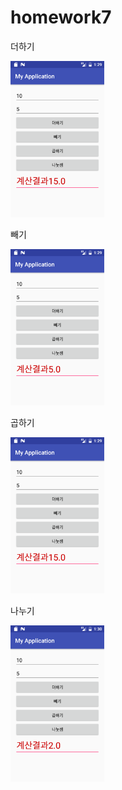 # homework7

더하기

<img width=150 src='https://github.com/jsy2540/homework7/blob/master/app/pics/pls.png'>

빼기

<img width=150 src='https://github.com/jsy2540/homework7/blob/master/app/pics/mia.png'>

곱하기

<img width=150 src='https://github.com/jsy2540/homework7/blob/master/app/pics/pls.png'>

나누기

<img width=150 src='https://github.com/jsy2540/homework7/blob/master/app/pics/nau.png'>

